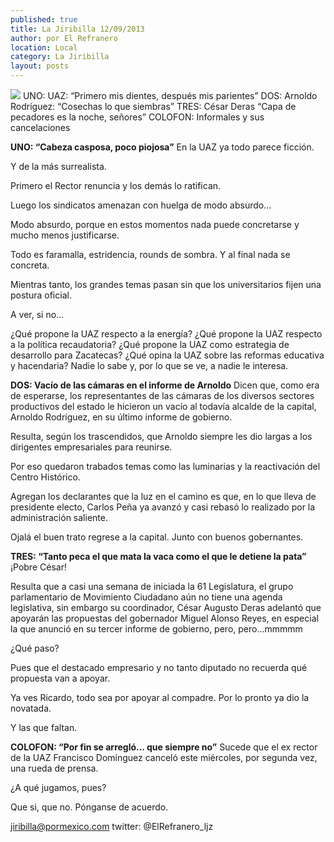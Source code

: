 ```yaml
---
published: true
title: La Jiribilla 12/09/2013
author: por El Refranero
location: Local
category: La Jiribilla
layout: posts
---
```


![](http://i.imgur.com/mFrZ3Adm.jpg)
UNO: UAZ: “Primero mis dientes, después mis parientes”
DOS: Arnoldo Rodríguez: “Cosechas lo que siembras”
TRES: César Deras “Capa de pecadores es la noche, señores”
COLOFON: Informales y sus cancelaciones

**UNO: “Cabeza casposa, poco piojosa”**
En la UAZ ya todo parece ficción.

Y de la más surrealista.

Primero el Rector renuncia y los demás lo ratifican.

Luego los sindicatos amenazan con huelga de modo absurdo…

Modo absurdo, porque en estos momentos nada puede concretarse y mucho menos justificarse.

Todo es faramalla, estridencia, rounds de sombra.
Y al final nada se concreta. 

Mientras tanto, los grandes temas pasan sin que los universitarios fijen una postura oficial. 

A ver, si no…

¿Qué propone la UAZ respecto a la energía?
¿Qué propone la UAZ respecto a la política recaudatoria?
¿Qué propone la UAZ como estrategia de desarrollo para Zacatecas?
¿Qué opina la UAZ sobre las reformas educativa y hacendaria?
Nadie lo sabe y, por lo que se ve, a nadie le interesa.

**DOS: Vacío de las cámaras en el informe de Arnoldo**
Dicen que, como era de esperarse, los representantes de las cámaras de los diversos sectores productivos del estado le hicieron un vacío al todavía alcalde de la capital, Arnoldo Rodríguez, en su último informe de gobierno.

Resulta, según los trascendidos, que Arnoldo siempre les dio largas a los dirigentes empresariales para reunirse.

Por eso quedaron trabados temas como las luminarias y la reactivación del Centro Histórico.

Agregan los declarantes que la luz en el camino es que, en lo que lleva de presidente electo, Carlos Peña ya avanzó y casi rebasó lo realizado por la administración saliente. 

Ojalá el buen trato regrese a la capital.
Junto con buenos gobernantes.

**TRES: “Tanto peca el que mata la vaca como el que le detiene la pata”**
¡Pobre César! 

Resulta que a casi una semana de iniciada la 61 Legislatura, el grupo parlamentario de Movimiento Ciudadano aún no tiene una agenda legislativa, sin embargo su coordinador, César Augusto Deras adelantó que apoyarán las propuestas del gobernador Miguel Alonso Reyes, en especial la que anunció en su tercer informe de gobierno, pero, pero...mmmmm 

¿Qué paso?

Pues que el destacado empresario y no tanto diputado no recuerda qué propuesta van a apoyar.

Ya ves Ricardo, todo sea por apoyar al compadre. 
Por lo pronto ya dio la novatada.

Y las que faltan.

**COLOFON: “Por fin se arregló… que siempre no”**
Sucede que el ex rector de la UAZ Francisco Domínguez canceló este miércoles, por segunda vez, una rueda de prensa.

¿A qué jugamos, pues?

Que si, que no. Pónganse de acuerdo.

jiribilla@pormexico.com
twitter: @ElRefranero_ljz
